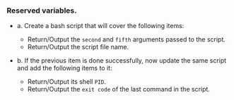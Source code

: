 ### Reserved variables.
* a. Create a bash script that will cover the following items:
  * Return/Output the `second` and `fifth` arguments passed to the script.
  * Return/Output the script file name.

* b. If the previous item is done successfully, now update the same script and add the following items to it:
  * Return/Output its shell `PID`.
  * Return/Output the `exit code` of the last command in the script.
